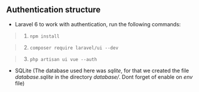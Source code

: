 ## Authentication structure

- Laravel 6 to work with authentication, run the following commands:

> 1) `npm install`

> 2) `composer require laravel/ui --dev`

> 3) `php artisan ui vue --auth`

- SQLite (The database used here was *sqlite*, for that we created the file *database.sqlite* in the directory *database/*.
Dont forget of enable on *env* file)
